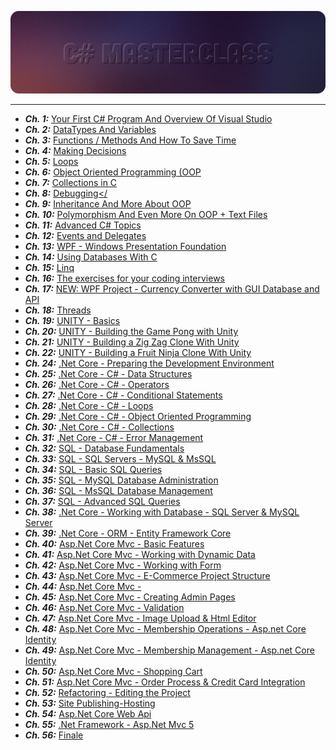 ![csharp-banner](./assets/csharp.png)

---

- ***Ch. 1:*** [Your First C# Program And Overview Of Visual Studio]()
- ***Ch. 2:*** [DataTypes And Variables]()
- ***Ch. 3:*** [Functions / Methods And How To Save Time]()
- ***Ch. 4:*** [Making Decisions]()
- ***Ch. 5:*** [Loops]()
- ***Ch. 6:*** [Object Oriented Programming (OOP]()
- ***Ch. 7:*** [Collections in C]()
- ***Ch. 8:*** [Debugging</]()
- ***Ch. 9:*** [Inheritance And More About OOP]()
- ***Ch. 10:*** [Polymorphism And Even More On OOP + Text Files]()
- ***Ch. 11:*** [Advanced C# Topics]()
- ***Ch. 12:*** [Events and Delegates]()
- ***Ch. 13:*** [WPF - Windows Presentation Foundation]()
- ***Ch. 14:*** [Using Databases With C]()
- ***Ch. 15:*** [Linq]()
- ***Ch. 16:*** [The exercises for your coding interviews]()
- ***Ch. 17:*** [NEW: WPF Project - Currency Converter with GUI Database and API]()
- ***Ch. 18:*** [Threads]()
- ***Ch. 19:*** [UNITY - Basics]()
- ***Ch. 20:*** [UNITY - Building the Game Pong with Unity]()
- ***Ch. 21:*** [UNITY - Building a Zig Zag Clone With Unity]()
- ***Ch. 22:*** [UNITY - Building a Fruit Ninja Clone With Unity]()
- ***Ch. 24:*** [.Net Core - Preparing the Development Environment]()
- ***Ch. 25:*** [.Net Core - C# - Data Structures]()
- ***Ch. 26:*** [.Net Core - C# - Operators]()
- ***Ch. 27:*** [.Net Core - C# - Conditional Statements]()
- ***Ch. 28:*** [.Net Core - C# - Loops]()
- ***Ch. 29:*** [.Net Core - C# - Object Oriented Programming]()
- ***Ch. 30:*** [.Net Core - C# - Collections]()
- ***Ch. 31:*** [.Net Core - C# - Error Management]()
- ***Ch. 32:*** [SQL - Database Fundamentals]()
- ***Ch. 33:*** [SQL - SQL Servers - MySQL & MsSQL]()
- ***Ch. 34:*** [SQL - Basic SQL Queries]()
- ***Ch. 35:*** [SQL - MySQL Database Administration]()
- ***Ch. 36:*** [SQL - MsSQL Database Management]()
- ***Ch. 37:*** [SQL - Advanced SQL Queries]()
- ***Ch. 38:*** [.Net Core - Working with Database - SQL Server & MySQL Server]()
- ***Ch. 39:*** [.Net Core - ORM - Entity Framework Core]()
- ***Ch. 40:*** [Asp.Net Core Mvc - Basic Features]()
- ***Ch. 41:*** [Asp.Net Core Mvc - Working with Dynamic Data]()
- ***Ch. 42:*** [Asp.Net Core Mvc - Working with Form]()
- ***Ch. 43:*** [Asp.Net Core Mvc - E-Commerce Project Structure]()
- ***Ch. 44:*** [Asp.Net Core Mvc -]()
- ***Ch. 45:*** [Asp.Net Core Mvc - Creating Admin Pages]()
- ***Ch. 46:*** [Asp.Net Core Mvc - Validation]()
- ***Ch. 47:*** [Asp.Net Core Mvc - Image Upload & Html Editor]()
- ***Ch. 48:*** [Asp.Net Core Mvc - Membership Operations - Asp.net Core Identity]()
- ***Ch. 49:*** [Asp.Net Core Mvc - Membership Management - Asp.net Core Identity]()
- ***Ch. 50:*** [Asp.Net Core Mvc - Shopping Cart]()
- ***Ch. 51:*** [Asp.Net Core Mvc - Order Process & Credit Card Integration]()
- ***Ch. 52:*** [Refactoring - Editing the Project]()
- ***Ch. 53:*** [Site Publishing-Hosting]()
- ***Ch. 54:*** [Asp.Net Core Web Api]()
- ***Ch. 55:*** [.Net Framework - Asp.Net Mvc 5]()
- ***Ch. 56:*** [Finale]()